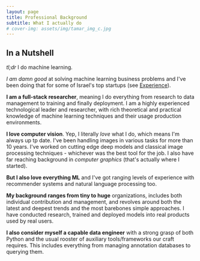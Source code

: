 ```yaml
---
layout: page
title: Professional Background
subtitle: What I actually do
# cover-img: assets/img/tamar_img_c.jpg
---
```


## In a Nutshell

*tl;dr* I do machine learning.

*I am damn good* at solving machine learning business problems and I've been doing that for some of Israel's top startups (see [Experience]()).

**I am a full-stack researcher**, meaning I do everything from research to data management to training and finally deployment. I am a highly experienced technological leader and researcher, with rich theoretical and practical knowledge of machine learning techniques and their usage production environments.

**I love computer vision**. Yep, I literally *love* what I do, which means I'm always up tp date. I've been handling images in various tasks for more than 10 years. I've worked on cutting edge deep models and classical image processing techniques - whichever was the best tool for the job. I also have far reaching background in *computer graphics* (that's actually where I started).

**But I also love everything ML** and I've got ranging levels of experience with recommender systems and natural language processing too.

**My background ranges from tiny to huge** organizations, includes both individual contribution and management, and revolves around both the latest and deepest trends and the most barebones simple approaches. I have conducted research, trained and deployed models into real products used by real users.

**I also consider myself a capable data engineer** with a strong grasp of both Python and the usual rooster of auxiliary tools/frameworks our craft requires. This includes everything from managing annotation databases to querying them.